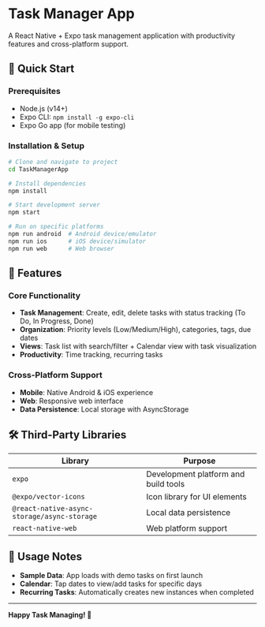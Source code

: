 # Task Manager App

A React Native + Expo task management application with productivity features and cross-platform support.

## 🚀 Quick Start

### Prerequisites
- Node.js (v14+)
- Expo CLI: `npm install -g expo-cli`
- Expo Go app (for mobile testing)

### Installation & Setup
```bash
# Clone and navigate to project
cd TaskManagerApp

# Install dependencies
npm install

# Start development server
npm start

# Run on specific platforms
npm run android  # Android device/emulator
npm run ios      # iOS device/simulator  
npm run web      # Web browser
```

## 📱 Features

### Core Functionality
- **Task Management**: Create, edit, delete tasks with status tracking (To Do, In Progress, Done)
- **Organization**: Priority levels (Low/Medium/High), categories, tags, due dates
- **Views**: Task list with search/filter + Calendar view with task visualization
- **Productivity**: Time tracking, recurring tasks

### Cross-Platform Support
- **Mobile**: Native Android & iOS experience
- **Web**: Responsive web interface
- **Data Persistence**: Local storage with AsyncStorage

## 🛠️ Third-Party Libraries

| Library | Purpose |
|---------|---------|
| `expo` | Development platform and build tools |
| `@expo/vector-icons` | Icon library for UI elements |
| `@react-native-async-storage/async-storage` | Local data persistence |
| `react-native-web` | Web platform support |

## 📖 Usage Notes

- **Sample Data**: App loads with demo tasks on first launch
- **Calendar**: Tap dates to view/add tasks for specific days
- **Recurring Tasks**: Automatically creates new instances when completed

---

**Happy Task Managing! 🎯**